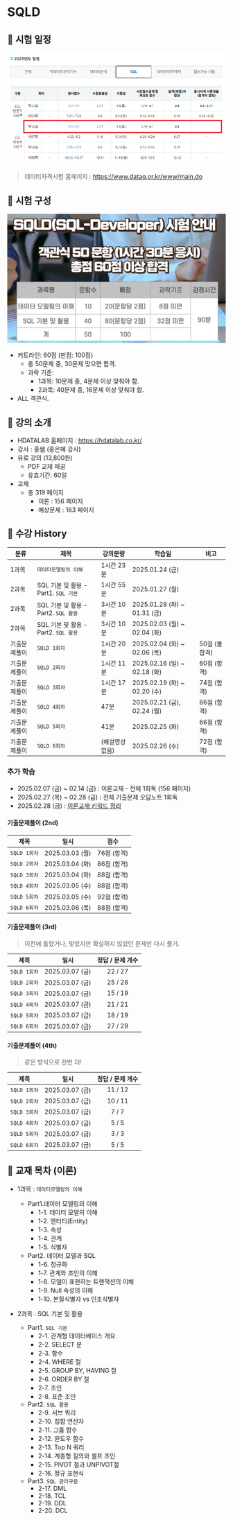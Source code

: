 # SQLD

## 📅 시험 일정

![sqld_schedule](img/sqld_schedule.png)

> 데이터자격시험 홈페이지 : https://www.dataq.or.kr/www/main.do

## 📌 시험 구성

![sqld](img/sqld.png)

- 커트라인: 60점 (만점: 100점)
  - 총 50문제 중, 30문제 맞으면 합격.
  - 과락 기준:
    - 1과목: 10문제 중, 4문제 이상 맞춰야 함.
    - 2과목: 40문제 중, 16문제 이상 맞춰야 함.
- ALL 객관식.

## 📌 강의 소개

- HDATALAB 홈페이지 : https://hdatalab.co.kr/
- 강사 : 홍쌤 (홍은혜 강사)
- 유료 강의 (13,800원)
  - PDF 교재 제공
  - 유효기간: 60일
- 교재
  - 총 319 페이지
    - 이론 : 156 페이지
    - 예상문제 : 163 페이지

## 📅 수강 History

| 분류     | 제목                            | 강의분량      | 학습일                        | 비고        |
|--------|-------------------------------|-----------|----------------------------|-----------|
| 1과목    | `데이터모델링의 이해`                  | 1시간 23분   | 2025.01.24 (금)             |           |
| 2과목    | SQL 기본 및 활용 - Part1. `SQL 기본` | 1시간 55분   | 2025.01.27 (월)             |           |
| 2과목    | SQL 기본 및 활용 - Part2. `SQL 활용` | 3시간 10분   | 2025.01.28 (화) ~ 01.31 (금) |           |
| 2과목    | SQL 기본 및 활용 - Part2. `SQL 활용` | 3시간 10분   | 2025.02.03 (월) ~ 02.04 (화) |           |
| 기출문제풀이 | `SQLD 1회차`                    | 1시간 20분   | 2025.02.04 (화) ~ 02.06 (목) | 50점 (불합격) |
| 기출문제풀이 | `SQLD 2회차`                    | 1시간 11분   | 2025.02.16 (일) ~ 02.18 (화) | 60점 (합격)  |
| 기출문제풀이 | `SQLD 3회차`                    | 1시간 17분   | 2025.02.19 (화) ~ 02.20 (수) | 74점 (합격)  |
| 기출문제풀이 | `SQLD 4회차`                    | 47분       | 2025.02.21 (금), 02.24 (월)  | 66점 (합격)  |
| 기출문제풀이 | `SQLD 5회차`                    | 41분       | 2025.02.25 (화)             | 66점 (합격)  |
| 기출문제풀이 | `SQLD 6회차`                    | (해설영상 없음) | 2025.02.26 (수)             | 72점 (합격)  |

### 추가 학습

- 2025.02.07 (금) ~ 02.14 (금) : 이론교재 - 전체 1회독 (156 페이지)
- 2025.02.27 (목) ~ 02.28 (금) : 전체 기출문제 오답노트 1회독
- 2025.02.28 (금) : [이론교재 키워드 정리](keyword.md)
  
#### 기출문제풀이 (2nd)

| 제목         | 일시             | 점수       |
|------------|----------------|----------|
| `SQLD 1회차` | 2025.03.03 (월) | 76점 (합격) |
| `SQLD 2회차` | 2025.03.04 (화) | 86점 (합격) |
| `SQLD 3회차` | 2025.03.04 (화) | 88점 (합격) |
| `SQLD 4회차` | 2025.03.05 (수) | 88점 (합격) |
| `SQLD 5회차` | 2025.03.05 (수) | 92점 (합격) |
| `SQLD 6회차` | 2025.03.06 (목) | 88점 (합격) |

#### 기출문제풀이 (3rd)

> 이전에 틀렸거나, 맞았지만 확실하지 않았던 문제만 다시 풀기.

| 제목         | 일시             | 정답 / 문제 개수 |
|------------|----------------|:----------:|
| `SQLD 1회차` | 2025.03.07 (금) |  22 / 27   |
| `SQLD 2회차` | 2025.03.07 (금) |  25 / 28   |
| `SQLD 3회차` | 2025.03.07 (금) |  15 / 19   |
| `SQLD 4회차` | 2025.03.07 (금) |  21 / 21   |
| `SQLD 5회차` | 2025.03.07 (금) |  18 / 19   |
| `SQLD 6회차` | 2025.03.07 (금) |  27 / 29   |

#### 기출문제풀이 (4th)

> 같은 방식으로 한번 더!

| 제목         | 일시             | 정답 / 문제 개수 |
|------------|----------------|:----------:|
| `SQLD 1회차` | 2025.03.07 (금) |  11 / 12   |
| `SQLD 2회차` | 2025.03.07 (금) |  10 / 11   |
| `SQLD 3회차` | 2025.03.07 (금) |   7 / 7    |
| `SQLD 4회차` | 2025.03.07 (금) |   5 / 5    |
| `SQLD 5회차` | 2025.03.07 (금) |   3 / 3    |
| `SQLD 6회차` | 2025.03.07 (금) |   5 / 5    |

## 🔎 교재 목차 (이론)

- 1과목 : `데이터모델링의 이해`
    - Part1.데이터 모델링의 이해
      - 1-1. 데이터 모델의 이해
      - 1-2. 엔터티(Entity)
      - 1-3. 속성
      - 1-4. 관계
      - 1-5. 식별자
    - Part2. 데이터 모델과 SQL
      - 1-6. 정규화
      - 1-7. 관계와 조인의 이해
      - 1-8. 모델이 표현하는 트랜잭션의 이해
      - 1-9. Null 속성의 이해
      - 1-10. 본질식별자 vs 인조식별자
      
- 2과목 : SQL 기본 및 활용
  - Part1. `SQL 기본`
    - 2-1. 관계형 데이터베이스 개요
    - 2-2. SELECT 문
    - 2-3. 함수
    - 2-4. WHERE 절
    - 2-5. GROUP BY, HAVING 절
    - 2-6. ORDER BY 절
    - 2-7. 조인
    - 2-8. 표준 조인
  - Part2. `SQL 활용`
    - 2-9. 서브 쿼리
    - 2-10. 집합 연산자
    - 2-11. 그룹 함수
    - 2-12. 윈도우 함수
    - 2-13. Top N 쿼리
    - 2-14. 계층형 질의와 셀프 조인
    - 2-15. PIVOT 절과 UNPIVOT절
    - 2-16. 정규 표현식
  - Part3. `SQL 관리구문`
    - 2-17. DML
    - 2-18. TCL
    - 2-19. DDL
    - 2-20. DCL
